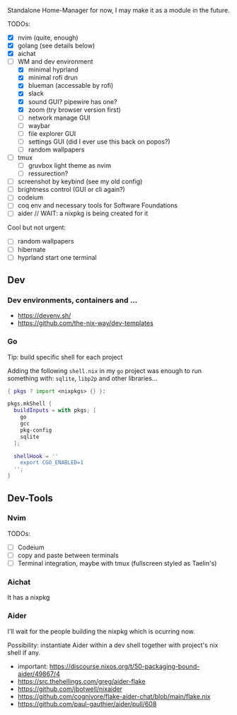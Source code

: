 Standalone Home-Manager for now, I may make it as a module in the future.

TODOs:

- [x] nvim (quite, enough)
- [x] golang (see details below)
- [x] aichat
- [ ] WM and dev environment
  - [x] minimal hyprland
  - [x] minimal rofi drun
  - [x] blueman (accessable by rofi)
  - [x] slack
  - [x] sound GUI? pipewire has one?
  - [x] zoom (try browser version first)
  - [ ] network manage GUI
  - [ ] waybar
  - [ ] file explorer GUI
  - [ ] settings GUI (did I ever use this back on popos?)
  - [ ] random wallpapers
- [ ] tmux
  - [ ] gruvbox light theme as nvim
  - [ ] ressurection?
- [ ] screenshot by keybind (see my old config)
- [ ] brightness control (GUI or cli again?)
- [ ] codeium
- [ ] coq env and necessary tools for Software Foundations
- [ ] aider // WAIT: a nixpkg is being created for it

Cool but not urgent:

- [ ] random wallpapers
- [ ] hibernate
- [ ] hyprland start one terminal

## Dev

### Dev environments, containers and ...

- https://devenv.sh/
- https://github.com/the-nix-way/dev-templates

### Go

Tip: build specific shell for each project

Adding the following `shell.nix` in my `go` project was enough to run something with: `sqlite`, `libp2p` and other libraries...

```nix
{ pkgs ? import <nixpkgs> {} }:

pkgs.mkShell {
  buildInputs = with pkgs; [
    go
    gcc
    pkg-config
    sqlite
  ];

  shellHook = ''
    export CGO_ENABLED=1
  '';
}
```

## Dev-Tools

### Nvim

TODOs:

- [ ] Codeium
- [ ] copy and paste between terminals
- [ ] Terminal integration, maybe with tmux (fullscreen styled as Taelin's)

### Aichat

It has a nixpkg

### Aider

I'll wait for the people building the nixpkg which is ocurring now.

Possibility: instantiate Aider within a dev shell together with project's nix shell if any.

- important: https://discourse.nixos.org/t/50-packaging-bound-aider/49867/4
- https://src.thehellings.com/greg/aider-flake
- https://github.com/jbotwell/nixaider
- https://github.com/cognivore/flake-aider-chat/blob/main/flake.nix
- https://github.com/paul-gauthier/aider/pull/608
